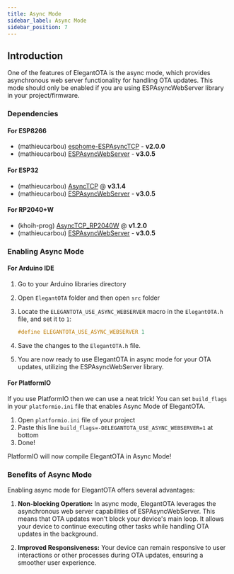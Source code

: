 ```yaml
---
title: Async Mode
sidebar_label: Async Mode
sidebar_position: 7
---
```


## Introduction

One of the features of ElegantOTA is the async mode, which provides asynchronous web server functionality for handling OTA updates. This mode should only be enabled if you are using ESPAsyncWebServer library in your project/firmware.


### Dependencies

#### For ESP8266

- (mathieucarbou) [esphome-ESPAsyncTCP](https://github.com/mathieucarbou/esphome-ESPAsyncTCP#v2.0.0) - **v2.0.0**
- (mathieucarbou) [ESPAsyncWebServer](https://github.com/mathieucarbou/ESPAsyncWebServer#v3.0.5) - **v3.0.5**

#### For ESP32

- (mathieucarbou) [AsyncTCP](https://github.com/mathieucarbou/AsyncTCP#v3.1.4) @ **v3.1.4**
- (mathieucarbou) [ESPAsyncWebServer](https://github.com/mathieucarbou/ESPAsyncWebServer#v3.0.5) - **v3.0.5**

#### For RP2040+W

- (khoih-prog) [AsyncTCP_RP2040W](https://github.com/khoih-prog/AsyncTCP_RP2040W#v1.2.0) @ **v1.2.0**
- (mathieucarbou) [ESPAsyncWebServer](https://github.com/mathieucarbou/ESPAsyncWebServer#v3.0.5) - **v3.0.5**

### Enabling Async Mode

#### For Arduino IDE

1. Go to your Arduino libraries directory
2. Open `ElegantOTA` folder and then open `src` folder
3. Locate the `ELEGANTOTA_USE_ASYNC_WEBSERVER` macro in the `ElegantOTA.h` file, and set it to `1`:

   ```cpp
   #define ELEGANTOTA_USE_ASYNC_WEBSERVER 1
   ```

4. Save the changes to the `ElegantOTA.h` file.

5. You are now ready to use ElegantOTA in async mode for your OTA updates, utilizing the ESPAsyncWebServer library.

#### For PlatformIO

If you use PlatformIO then we can use a neat trick! You can set `build_flags` in your `platformio.ini` file that enables Async Mode of ElegantOTA.

1. Open `platformio.ini` file of your project
2. Paste this line `build_flags=-DELEGANTOTA_USE_ASYNC_WEBSERVER=1` at bottom
3. Done!

PlatformIO will now compile ElegantOTA in Async Mode!

### Benefits of Async Mode

Enabling async mode for ElegantOTA offers several advantages:

1. **Non-blocking Operation:** In async mode, ElegantOTA leverages the asynchronous web server capabilities of ESPAsyncWebServer. This means that OTA updates won't block your device's main loop. It allows your device to continue executing other tasks while handling OTA updates in the background.

2. **Improved Responsiveness:** Your device can remain responsive to user interactions or other processes during OTA updates, ensuring a smoother user experience.
